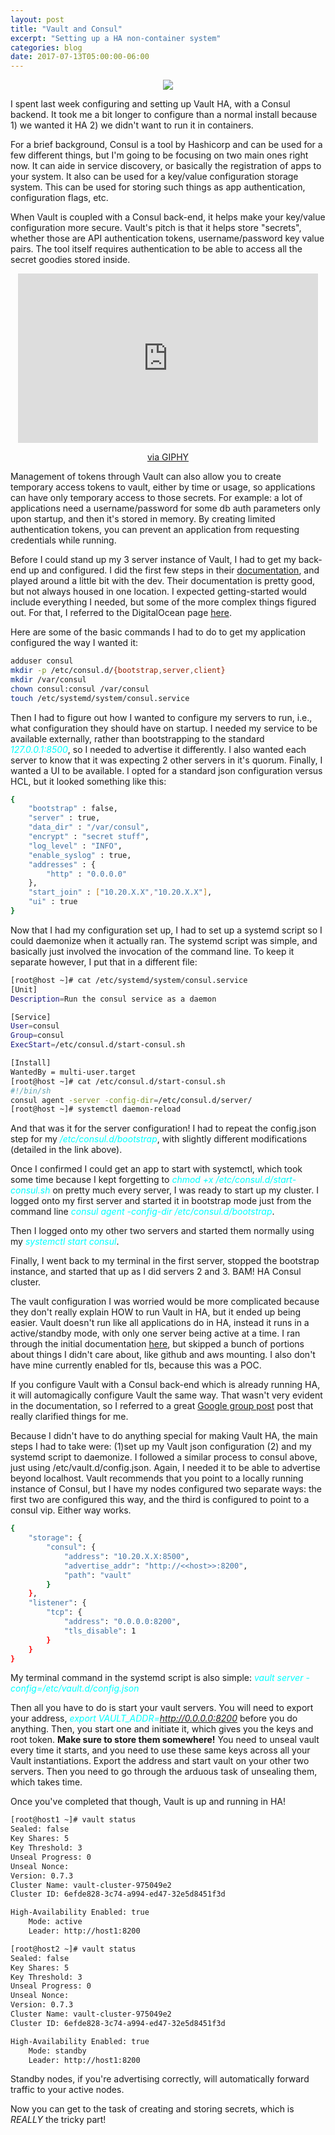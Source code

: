 ```yaml
---
layout: post
title: "Vault and Consul"
excerpt: "Setting up a HA non-container system"
categories: blog
date: 2017-07-13T05:00:00-06:00
---
```


<center><figure>
<img src="/images/vault.png">
</figure></center>
I spent last week configuring and setting up Vault HA, with a Consul backend.  It took me a bit longer to configure than a normal install because 1) we wanted it HA 2) we didn't want to run it in containers.

For a brief background, Consul is a tool by Hashicorp and can be used for a few different things, but I'm going to be focusing on two main ones right now.  It can aide in service discovery, or basically the registration of apps to your system.  It also can be used for a key/value configuration storage system.  This can be used for storing such things as app authentication, configuration flags, etc.

When Vault is coupled with a Consul back-end, it helps make your key/value configuration more secure.  Vault's pitch is that it helps store "secrets", whether those are API authentication tokens, username/password key value pairs.  The tool itself requires authentication to be able to access all the secret goodies stored inside.

<center>
	<iframe src="https://giphy.com/embed/xBVH2wE9eUUtq" width="480" height="271" frameBorder="0" class="giphy-embed" allowFullScreen></iframe><p><a href="https://giphy.com/gifs/excited-big-bang-theory-goody-xBVH2wE9eUUtq">via GIPHY</a></p>
</center>

Management of tokens through Vault can also allow you to create temporary access tokens to vault, either by time or usage, so applications can have only temporary access to those secrets.  For example: a lot of applications need a username/password for some db auth parameters only upon startup, and then it's stored in memory.  By creating limited authentication tokens, you can prevent an application from requesting credentials while running.

Before I could stand up my 3 server instance of Vault, I had to get my back-end up and configured.  I did the first few steps in their <a href="https://www.consul.io/intro/getting-started/install.html">documentation</a>, and played around a little bit with the dev.  Their documentation is pretty good, but not always housed in one location.  I expected getting-started would include everything I needed, but some of the more complex things figured out.  For that, I referred to the DigitalOcean page <a href="https://www.digitalocean.com/community/tutorials/how-to-configure-consul-in-a-production-environment-on-ubuntu-14-04">here</a>.

Here are some of the basic commands I had to do to get my application configured the way I wanted it:
```bash
adduser consul
mkdir -p /etc/consul.d/{bootstrap,server,client}
mkdir /var/consul
chown consul:consul /var/consul
touch /etc/systemd/system/consul.service
```

Then I had to figure out how I wanted to configure my servers to run, i.e., what configuration they should have on startup.  I needed my service to be available externally, rather than bootstrapping to the standard <font color="cyan"><i>127.0.0.1:8500</i></font>, so I needed to advertise it differently.  I also wanted each server to know that it was expecting 2 other servers in it's quorum.  Finally, I wanted a UI to be available. I opted for a standard json configuration versus HCL, but it looked something like this:

```bash
{
    "bootstrap" : false,
    "server" : true,
    "data_dir" : "/var/consul",
    "encrypt" : "secret stuff",
    "log_level" : "INFO",
    "enable_syslog" : true,
    "addresses" : {
        "http" : "0.0.0.0"
    },
    "start_join" : ["10.20.X.X","10.20.X.X"],
    "ui" : true
}
```

Now that I had my configuration set up, I had to set up a systemd script so I could daemonize when it actually ran.  The systemd script was simple, and basically just involved the invocation of the command line.  To keep it separate however, I put that in a different file:

```bash
[root@host ~]# cat /etc/systemd/system/consul.service
[Unit]
Description=Run the consul service as a daemon

[Service]
User=consul
Group=consul
ExecStart=/etc/consul.d/start-consul.sh

[Install]
WantedBy = multi-user.target
[root@host ~]# cat /etc/consul.d/start-consul.sh
#!/bin/sh
consul agent -server -config-dir=/etc/consul.d/server/
[root@host ~]# systemctl daemon-reload
```
And that was it for the server configuration!  I had to repeat the config.json step for my <font color="cyan"><i>/etc/consul.d/bootstrap</i></font>, with slightly different modifications (detailed in the link above).

Once I confirmed I could get an app to start with systemctl, which took some time because I kept forgetting to <font color="cyan"><i>chmod +x /etc/consul.d/start-consul.sh</i></font> on pretty much every server, I was ready to start up my cluster.  I logged onto my first server and started it in bootstrap mode just from the command line <font color="cyan"><i>consul agent -config-dir /etc/consul.d/bootstrap</i></font>.  

Then I logged onto my other two servers and started them normally using my <font color="cyan"><i>systemctl start consul</i></font>.

Finally, I went back to my terminal in the first server, stopped the bootstrap instance, and started that up as I did servers 2 and 3.  BAM!  HA Consul cluster.

The vault configuration I was worried would be more complicated because they don't really explain HOW to run Vault in HA, but it ended up being easier.  Vault doesn't run like all applications do in HA, instead it runs in a active/standby mode, with only one server being active at a time.  I ran through the initial documentation <a href="https://www.vaultproject.io/intro/getting-started/install.html">here</a>, but skipped a bunch of portions about things I didn't care about, like github and aws mounting.  I also don't have mine currently enabled for tls, because this was a POC.

If you configure Vault with a Consul back-end which is already running HA, it will automagically configure Vault the same way.  That wasn't very evident in the documentation, so I referred to a great <a href="https://groups.google.com/forum/#!topic/vault-tool/yewOwOMmKG8">Google group post</a> post that really clarified things for me.

Because I didn't have to do anything special for making Vault HA, the main steps I had to take were: (1)set up my Vault json configuration (2) and my systemd script to daemonize.  I followed a similar process to consul above, just using /etc/vault.d/config.json.  Again, I needed it to be able to advertise beyond localhost.  Vault recommends that you point to a locally running instance of Consul, but I have my nodes configured two separate ways: the first two are configured this way, and the third is configured to point to a consul vip.  Either way works.

```bash
{
    "storage": {
        "consul": {
            "address": "10.20.X.X:8500",
            "advertise_addr": "http://<<host>>:8200",
            "path": "vault"
        }
    },
    "listener": {
        "tcp": {
            "address": "0.0.0.0:8200",
            "tls_disable": 1
        }
    }
}
```

My terminal command in the systemd script is also simple: 
<font color="cyan"><i>vault server -config=/etc/vault.d/config.json</i></font>

Then all you have to do is start your vault servers.  You will need to export your address, <font color="cyan"><i>export VAULT_ADDR=http://0.0.0.0:8200</i></font> before you do anything. Then, you start one and initiate it, which gives you the keys and root token.  <b>Make sure to store them somewhere!</b>  You need to unseal vault every time it starts, and you need to use these same keys across all your Vault instantiations.  Export the address and start vault on your other two servers.  Then you need to go through the arduous task of unsealing them, which takes time.

Once you've completed that though, Vault is up and running in HA!

```bash
[root@host1 ~]# vault status
Sealed: false
Key Shares: 5
Key Threshold: 3
Unseal Progress: 0
Unseal Nonce:
Version: 0.7.3
Cluster Name: vault-cluster-975049e2
Cluster ID: 6efde828-3c74-a994-ed47-32e5d8451f3d

High-Availability Enabled: true
	Mode: active
	Leader: http://host1:8200

[root@host2 ~]# vault status
Sealed: false
Key Shares: 5
Key Threshold: 3
Unseal Progress: 0
Unseal Nonce:
Version: 0.7.3
Cluster Name: vault-cluster-975049e2
Cluster ID: 6efde828-3c74-a994-ed47-32e5d8451f3d

High-Availability Enabled: true
	Mode: standby
	Leader: http://host1:8200
```

Standby nodes, if you're advertising correctly, will automatically forward traffic to your active nodes.

Now you can get to the task of creating and storing secrets, which is <i>REALLY</i> the tricky part!